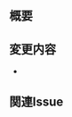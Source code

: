 ## 概要

<!-- このPRで何をしたのか、簡潔に説明してください -->

## 変更内容

<!-- 具体的な変更内容をリストアップしてください -->
-

## 関連Issue

<!-- 関連するIssueがある場合は、"Closes #123"や"Resolves #123"のように記載してください -->
